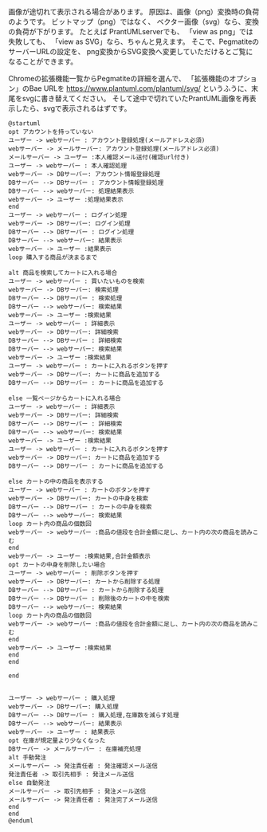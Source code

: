 画像が途切れて表示される場合があります。
原因は、画像（png）変換時の負荷のようです。
ビットマップ（png）ではなく、
ベクター画像（svg）なら、変換の負荷が下がります。
たとえば PrantUMLserverでも、
「view as png」では失敗しても、
「view as SVG」なら、ちゃんと見えます。
そこで、PegmatiteのサーバーURLの設定を、
png変換からSVG変換へ変更していただけるとご覧になることができます。

 

Chromeの拡張機能一覧からPegmatiteの詳細を選んで、
「拡張機能のオプション」のBae URLを
https://www.plantuml.com/plantuml/svg/
というふうに、末尾をsvgに書き替えてください。
そして途中で切れていたPrantUML画像を再表示したら、svgで表示されるはずです。

```uml
@startuml
opt アカウントを持っていない
ユーザー -> webサーバー : アカウント登録処理(メールアドレス必須)
webサーバー -> メールサーバー: アカウント登録処理(メールアドレス必須)
メールサーバー -> ユーザー :本人確認メール送付(確認url付き)
ユーザー -> webサーバー : 本人確認処理
webサーバー -> DBサーバー: アカウント情報登録処理
DBサーバー --> DBサーバー : アカウント情報登録処理
DBサーバー --> webサーバー: 処理結果表示
webサーバー -> ユーザー :処理結果表示
end
ユーザー -> webサーバー : ログイン処理
webサーバー -> DBサーバー: ログイン処理
DBサーバー --> DBサーバー : ログイン処理
DBサーバー --> webサーバー: 結果表示
webサーバー -> ユーザー :結果表示
loop 購入する商品が決まるまで

alt 商品を検索してカートに入れる場合
ユーザー -> webサーバー : 買いたいものを検索
webサーバー -> DBサーバー: 検索処理
DBサーバー --> DBサーバー : 検索処理
DBサーバー --> webサーバー: 検索結果
webサーバー -> ユーザー :検索結果
ユーザー -> webサーバー : 詳細表示
webサーバー -> DBサーバー: 詳細検索
DBサーバー --> DBサーバー : 詳細検索
DBサーバー --> webサーバー: 検索結果
webサーバー -> ユーザー :検索結果
ユーザー -> webサーバー : カートに入れるボタンを押す
webサーバー -> DBサーバー: カートに商品を追加する
DBサーバー --> DBサーバー : カートに商品を追加する

else 一覧ページからカートに入れる場合
ユーザー -> webサーバー : 詳細表示
webサーバー -> DBサーバー: 詳細検索
DBサーバー --> DBサーバー : 詳細検索
DBサーバー --> webサーバー: 検索結果
webサーバー -> ユーザー :検索結果
ユーザー -> webサーバー : カートに入れるボタンを押す
webサーバー -> DBサーバー: カートに商品を追加する
DBサーバー --> DBサーバー : カートに商品を追加する

else カートの中の商品を表示する
ユーザー -> webサーバー : カートのボタンを押す
webサーバー -> DBサーバー: カートの中身を検索
DBサーバー --> DBサーバー : カートの中身を検索
DBサーバー --> webサーバー: 検索結果
loop カート内の商品の個数回
webサーバー -> webサーバー :商品の値段を合計金額に足し、カート内の次の商品を読みこむ
end
webサーバー -> ユーザー :検索結果,合計金額表示
opt カートの中身を削除したい場合
ユーザー -> webサーバー : 削除ボタンを押す
webサーバー -> DBサーバー: カートから削除する処理
DBサーバー --> DBサーバー : カートから削除する処理
DBサーバー --> DBサーバー : 削除後のカートの中を検索
DBサーバー --> webサーバー: 検索結果
loop カート内の商品の個数回
webサーバー -> webサーバー :商品の値段を合計金額に足し、カート内の次の商品を読みこむ
end
webサーバー -> ユーザー :検索結果
end
end

end


ユーザー -> webサーバー : 購入処理
webサーバー -> DBサーバー: 購入処理
DBサーバー --> DBサーバー : 購入処理,在庫数を減らす処理
DBサーバー --> webサーバー: 結果表示
webサーバー -> ユーザー : 結果表示
opt 在庫が規定量より少なくなった
DBサーバー -> メールサーバー : 在庫補充処理
alt 手動発注
メールサーバー -> 発注責任者 : 発注確認メール送信
発注責任者 -> 取引先相手 : 発注メール送信
else 自動発注
メールサーバー -> 取引先相手 : 発注メール送信
メールサーバー -> 発注責任者 : 発注完了メール送信
end
end
@enduml
```
